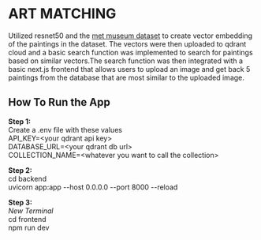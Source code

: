 # ART MATCHING

Utilized resnet50 and the [met museum dataset](https://github.com/metmuseum/openaccess/blob/master/MetObjects.csv) to create vector embedding of the paintings in the dataset. The vectors were then uploaded to qdrant cloud and a basic search function was implemented to search for paintings based on similar vectors.The search function was then integrated with a basic next.js frontend that allows users to upload an image and get back 5 paintings from the database that are most similar to the uploaded image.

## **How To Run the App**
**Step 1:**  
Create a .env file with these values  
API_KEY=\<your qdrant api key\>  
DATABASE_URL=\<your qdrant db url\>  
COLLECTION_NAME=\<whatever you want to call the collection\>  

**Step 2:**  
cd backend  
uvicorn app:app --host 0.0.0.0 --port 8000 --reload  

**Step 3:**  
*New Terminal*  
cd frontend  
npm run dev